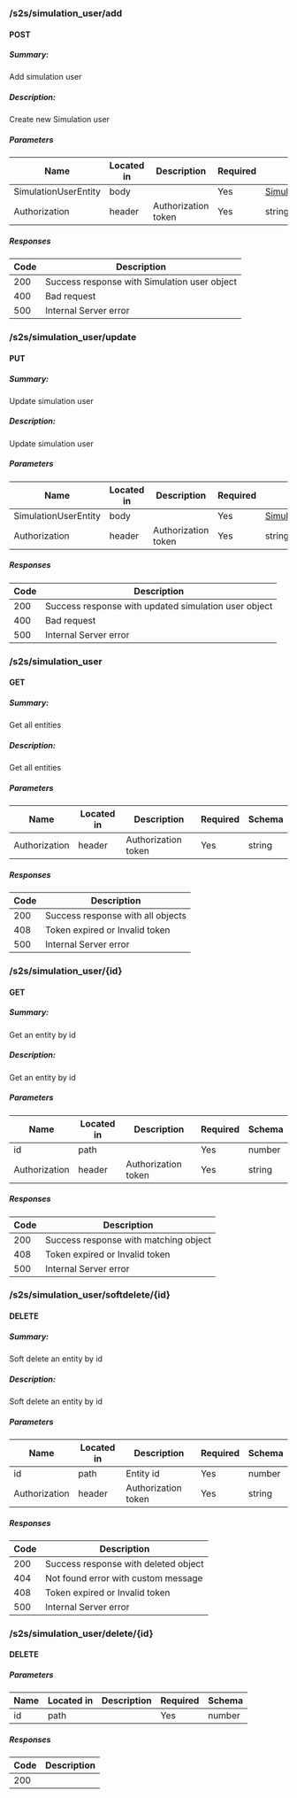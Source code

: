 
### /s2s/simulation_user/add

#### POST
##### Summary:

Add simulation user

##### Description:

Create new Simulation user

##### Parameters

| Name | Located in | Description | Required | Schema |
| ---- | ---------- | ----------- | -------- | ---- |
| SimulationUserEntity | body |  | Yes | [SimulationUserEntity](#simulationuserentity) |
| Authorization | header | Authorization token | Yes | string |

##### Responses

| Code | Description |
| ---- | ----------- |
| 200 | Success response with Simulation user object |
| 400 | Bad request |
| 500 | Internal Server error |

### /s2s/simulation_user/update

#### PUT
##### Summary:

Update simulation user

##### Description:

Update simulation user

##### Parameters

| Name | Located in | Description | Required | Schema |
| ---- | ---------- | ----------- | -------- | ---- |
| SimulationUserEntity | body |  | Yes | [SimulationUserEntity](#simulationuserentity) |
| Authorization | header | Authorization token | Yes | string |

##### Responses

| Code | Description |
| ---- | ----------- |
| 200 | Success response with updated simulation user object |
| 400 | Bad request |
| 500 | Internal Server error |

### /s2s/simulation_user

#### GET
##### Summary:

Get all entities

##### Description:

Get all entities

##### Parameters

| Name | Located in | Description | Required | Schema |
| ---- | ---------- | ----------- | -------- | ---- |
| Authorization | header | Authorization token | Yes | string |

##### Responses

| Code | Description |
| ---- | ----------- |
| 200 | Success response with all objects |
| 408 | Token expired or Invalid token |
| 500 | Internal Server error |

### /s2s/simulation_user/{id}

#### GET
##### Summary:

Get an entity by id

##### Description:

Get an entity by id

##### Parameters

| Name | Located in | Description | Required | Schema |
| ---- | ---------- | ----------- | -------- | ---- |
| id | path |  | Yes | number |
| Authorization | header | Authorization token | Yes | string |

##### Responses

| Code | Description |
| ---- | ----------- |
| 200 | Success response with matching object |
| 408 | Token expired or Invalid token |
| 500 | Internal Server error |

### /s2s/simulation_user/softdelete/{id}

#### DELETE
##### Summary:

Soft delete an entity by id

##### Description:

Soft delete an entity by id

##### Parameters

| Name | Located in | Description | Required | Schema |
| ---- | ---------- | ----------- | -------- | ---- |
| id | path | Entity id | Yes | number |
| Authorization | header | Authorization token | Yes | string |

##### Responses

| Code | Description |
| ---- | ----------- |
| 200 | Success response with deleted object |
| 404 | Not found error with custom message |
| 408 | Token expired or Invalid token |
| 500 | Internal Server error |

### /s2s/simulation_user/delete/{id}

#### DELETE
##### Parameters

| Name | Located in | Description | Required | Schema |
| ---- | ---------- | ----------- | -------- | ---- |
| id | path |  | Yes | number |

##### Responses

| Code | Description |
| ---- | ----------- |
| 200 |  |

